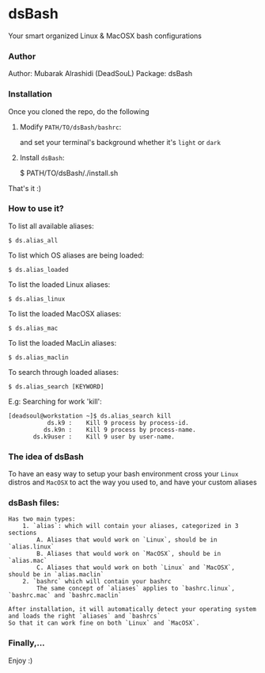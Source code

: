 # dsBash
Your smart organized Linux &amp; MacOSX bash configurations


### Author
 Author: Mubarak Alrashidi (DeadSouL)
Package: dsBash


### Installation
Once you cloned the repo, do the following

1. Modify `PATH/TO/dsBash/bashrc`:

    and set your terminal's background whether it's `light` or `dark`


2. Install `dsBash`:

    $ PATH/TO/dsBash/./install.sh


That's it :)


### How to use it?

To list all available aliases:

```
$ ds.alias_all
```

To list which OS aliases are being loaded:

```
$ ds.alias_loaded
```

To list the loaded Linux aliases:

```
$ ds.alias_linux
```

To list the loaded MacOSX aliases:

```
$ ds.alias_mac
```

To list the loaded MacLin aliases:

```
$ ds.alias_maclin
```

To search through loaded aliases:

```
$ ds.alias_search [KEYWORD]
```

E.g: Searching for work 'kill':

```
[deadsoul@workstation ~]$ ds.alias_search kill
           ds.k9 :    Kill 9 process by process-id.
          ds.k9n :    Kill 9 process by process-name.
       ds.k9user :    Kill 9 user by user-name.
```

### The idea of dsBash
To have an easy way to setup your bash environment cross your `Linux` distros and `MacOSX` to act the way you used to, and have your custom aliases


### dsBash files:
    Has two main types:
        1. `alias`: which will contain your aliases, categorized in 3 sections
            A. Aliases that would work on `Linux`, should be in `alias.linux`
            B. Aliases that would work on `MacOSX`, should be in `alias.mac`
            C. Aliases that would work on both `Linux` and `MacOSX`, should be in `alias.maclin`
        2. `bashrc` which will contain your bashrc
            The same concept of `aliases` applies to `bashrc.linux`, `bashrc.mac` and `bashrc.maclin`

    After installation, it will automatically detect your operating system and loads the right `aliases` and `bashrcs` 
    So that it can work fine on both `Linux` and `MacOSX`.


### Finally,...
Enjoy :)
